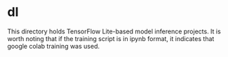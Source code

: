 # dl

This directory holds TensorFlow Lite-based model inference projects. It is worth noting that if the training script is in ipynb format, it indicates that google colab training was used.

